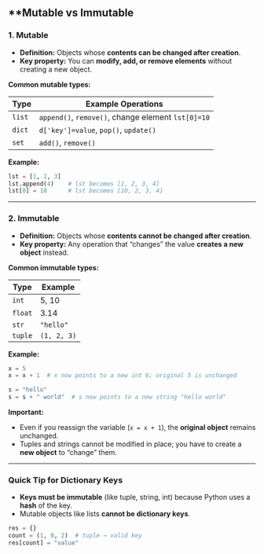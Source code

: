 ## **Mutable vs Immutable

### **1. Mutable**

* **Definition:** Objects whose **contents can be changed after creation**.
* **Key property:** You can **modify, add, or remove elements** without creating a new object.

**Common mutable types:**

| Type   | Example Operations                                 |
| ------ | -------------------------------------------------- |
| `list` | `append()`, `remove()`, change element `lst[0]=10` |
| `dict` | `d['key']=value`, `pop()`, `update()`              |
| `set`  | `add()`, `remove()`                                |

**Example:**

```python
lst = [1, 2, 3]
lst.append(4)    # lst becomes [1, 2, 3, 4]
lst[0] = 10      # lst becomes [10, 2, 3, 4]
```

---

### **2. Immutable**

* **Definition:** Objects whose **contents cannot be changed after creation**.
* **Key property:** Any operation that “changes” the value **creates a new object** instead.

**Common immutable types:**

| Type    | Example     |
| ------- | ----------- |
| `int`   | 5, 10       |
| `float` | 3.14        |
| `str`   | `"hello"`   |
| `tuple` | `(1, 2, 3)` |

**Example:**

```python
x = 5
x = x + 1  # x now points to a new int 6; original 5 is unchanged

s = "hello"
s = s + " world"  # s now points to a new string "hello world"
```

**Important:**

* Even if you reassign the variable (`x = x + 1`), the **original object** remains unchanged.
* Tuples and strings cannot be modified in place; you have to create a **new object** to “change” them.

---

### **Quick Tip for Dictionary Keys**

* **Keys must be immutable** (like tuple, string, int) because Python uses a **hash** of the key.
* Mutable objects like lists **cannot be dictionary keys**.

```python
res = {}
count = (1, 0, 2)  # tuple → valid key
res[count] = "value"
```